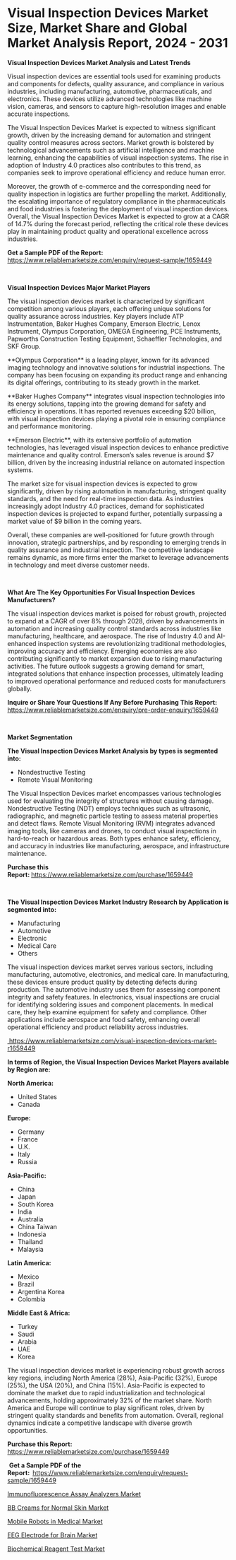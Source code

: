<p><h1>Visual Inspection Devices Market Size, Market Share and Global Market Analysis Report, 2024 - 2031</h1></p><p><strong>Visual Inspection Devices Market Analysis and Latest Trends</strong></p>
<p><p>Visual inspection devices are essential tools used for examining products and components for defects, quality assurance, and compliance in various industries, including manufacturing, automotive, pharmaceuticals, and electronics. These devices utilize advanced technologies like machine vision, cameras, and sensors to capture high-resolution images and enable accurate inspections.</p><p>The Visual Inspection Devices Market is expected to witness significant growth, driven by the increasing demand for automation and stringent quality control measures across sectors. Market growth is bolstered by technological advancements such as artificial intelligence and machine learning, enhancing the capabilities of visual inspection systems. The rise in adoption of Industry 4.0 practices also contributes to this trend, as companies seek to improve operational efficiency and reduce human error.</p><p>Moreover, the growth of e-commerce and the corresponding need for quality inspection in logistics are further propelling the market. Additionally, the escalating importance of regulatory compliance in the pharmaceuticals and food industries is fostering the deployment of visual inspection devices. Overall, the Visual Inspection Devices Market is expected to grow at a CAGR of 14.7% during the forecast period, reflecting the critical role these devices play in maintaining product quality and operational excellence across industries.</p></p>
<p><strong>Get a Sample PDF of the Report:&nbsp;</strong> <a href="https://www.reliablemarketsize.com/enquiry/request-sample/1659449?utm_campaign=1506&utm_medium=2&utm_source=Github&utm_content=ia&utm_term=12102024&utm_id=visual-inspection-devices">https://www.reliablemarketsize.com/enquiry/request-sample/1659449</a></p>
<p>&nbsp;</p>
<p><strong>Visual Inspection Devices Major Market Players</strong></p>
<p><p>The visual inspection devices market is characterized by significant competition among various players, each offering unique solutions for quality assurance across industries. Key players include ATP Instrumentation, Baker Hughes Company, Emerson Electric, Lenox Instrument, Olympus Corporation, OMEGA Engineering, PCE Instruments, Papworths Construction Testing Equipment, Schaeffler Technologies, and SKF Group.</p><p>**Olympus Corporation** is a leading player, known for its advanced imaging technology and innovative solutions for industrial inspections. The company has been focusing on expanding its product range and enhancing its digital offerings, contributing to its steady growth in the market.</p><p>**Baker Hughes Company** integrates visual inspection technologies into its energy solutions, tapping into the growing demand for safety and efficiency in operations. It has reported revenues exceeding $20 billion, with visual inspection devices playing a pivotal role in ensuring compliance and performance monitoring.</p><p>**Emerson Electric**, with its extensive portfolio of automation technologies, has leveraged visual inspection devices to enhance predictive maintenance and quality control. Emerson’s sales revenue is around $7 billion, driven by the increasing industrial reliance on automated inspection systems.</p><p>The market size for visual inspection devices is expected to grow significantly, driven by rising automation in manufacturing, stringent quality standards, and the need for real-time inspection data. As industries increasingly adopt Industry 4.0 practices, demand for sophisticated inspection devices is projected to expand further, potentially surpassing a market value of $9 billion in the coming years.</p><p>Overall, these companies are well-positioned for future growth through innovation, strategic partnerships, and by responding to emerging trends in quality assurance and industrial inspection. The competitive landscape remains dynamic, as more firms enter the market to leverage advancements in technology and meet diverse customer needs.</p></p>
<p>&nbsp;</p>
<p><strong>What Are The Key Opportunities For Visual Inspection Devices Manufacturers?</strong></p>
<p><p>The visual inspection devices market is poised for robust growth, projected to expand at a CAGR of over 8% through 2028, driven by advancements in automation and increasing quality control standards across industries like manufacturing, healthcare, and aerospace. The rise of Industry 4.0 and AI-enhanced inspection systems are revolutionizing traditional methodologies, improving accuracy and efficiency. Emerging economies are also contributing significantly to market expansion due to rising manufacturing activities. The future outlook suggests a growing demand for smart, integrated solutions that enhance inspection processes, ultimately leading to improved operational performance and reduced costs for manufacturers globally.</p></p>
<p><strong>Inquire or Share Your Questions If Any Before Purchasing This Report:</strong> <a href="https://www.reliablemarketsize.com/enquiry/pre-order-enquiry/1659449?utm_campaign=1506&utm_medium=2&utm_source=Github&utm_content=ia&utm_term=12102024&utm_id=visual-inspection-devices">https://www.reliablemarketsize.com/enquiry/pre-order-enquiry/1659449</a></p>
<p>&nbsp;</p>
<p><strong>Market Segmentation</strong></p>
<p><strong>The Visual Inspection Devices Market Analysis by types is segmented into:</strong></p>
<p><ul><li>Nondestructive Testing</li><li>Remote Visual Monitoring</li></ul></p>
<p><p>The Visual Inspection Devices market encompasses various technologies used for evaluating the integrity of structures without causing damage. Nondestructive Testing (NDT) employs techniques such as ultrasonic, radiographic, and magnetic particle testing to assess material properties and detect flaws. Remote Visual Monitoring (RVM) integrates advanced imaging tools, like cameras and drones, to conduct visual inspections in hard-to-reach or hazardous areas. Both types enhance safety, efficiency, and accuracy in industries like manufacturing, aerospace, and infrastructure maintenance.</p></p>
<p><strong>Purchase this Report:&nbsp;</strong><a href="https://www.reliablemarketsize.com/purchase/1659449?utm_campaign=1506&utm_medium=2&utm_source=Github&utm_content=ia&utm_term=12102024&utm_id=visual-inspection-devices">https://www.reliablemarketsize.com/purchase/1659449</a></p>
<p>&nbsp;</p>
<p><strong>The Visual Inspection Devices Market Industry Research by Application is segmented into:</strong></p>
<p><ul><li>Manufacturing</li><li>Automotive</li><li>Electronic</li><li>Medical Care</li><li>Others</li></ul></p>
<p><p>The visual inspection devices market serves various sectors, including manufacturing, automotive, electronics, and medical care. In manufacturing, these devices ensure product quality by detecting defects during production. The automotive industry uses them for assessing component integrity and safety features. In electronics, visual inspections are crucial for identifying soldering issues and component placements. In medical care, they help examine equipment for safety and compliance. Other applications include aerospace and food safety, enhancing overall operational efficiency and product reliability across industries.</p></p>
<p><a href="https://www.reliablemarketsize.com/visual-inspection-devices-market-r1659449?utm_campaign=1506&utm_medium=2&utm_source=Github&utm_content=ia&utm_term=12102024&utm_id=visual-inspection-devices">&nbsp;https://www.reliablemarketsize.com/visual-inspection-devices-market-r1659449</a></p>
<p><strong>In terms of Region, the Visual Inspection Devices Market Players available by Region are:</strong></p>
<p>
    <p> <strong> North America: </strong>
        <ul>
            <li>United States</li>
            <li>Canada</li>
        </ul>
        </p> 
    <p> <strong> Europe: </strong>
        <ul>
            <li>Germany</li>
            <li>France</li>
            <li>U.K.</li>
            <li>Italy</li>
            <li>Russia</li>
        </ul>
        </p> 
    <p> <strong> Asia-Pacific: </strong>
        <ul>
            <li>China</li>
            <li>Japan</li>
            <li>South Korea</li>
            <li>India</li>
            <li>Australia</li>
            <li>China Taiwan</li>
            <li>Indonesia</li>
            <li>Thailand</li>
            <li>Malaysia</li>
        </ul>
        </p> 
    <p> <strong> Latin America: </strong>
        <ul>
            <li>Mexico</li>
            <li>Brazil</li>
            <li>Argentina Korea</li>
            <li>Colombia</li>
        </ul>
        </p> 
    <p> <strong> Middle East & Africa: </strong>
        <ul>
            <li>Turkey</li>
            <li>Saudi</li>
            <li>Arabia</li>
            <li>UAE</li>
            <li>Korea</li>
        </ul>
    </p>
    </p>
<p><p>The visual inspection devices market is experiencing robust growth across key regions, including North America (28%), Asia-Pacific (32%), Europe (25%), the USA (20%), and China (15%). Asia-Pacific is expected to dominate the market due to rapid industrialization and technological advancements, holding approximately 32% of the market share. North America and Europe will continue to play significant roles, driven by stringent quality standards and benefits from automation. Overall, regional dynamics indicate a competitive landscape with diverse growth opportunities.</p></p>
<p><strong>Purchase this Report: </strong><a href="https://www.reliablemarketsize.com/purchase/1659449?utm_campaign=1506&utm_medium=2&utm_source=Github&utm_content=ia&utm_term=12102024&utm_id=visual-inspection-devices">https://www.reliablemarketsize.com/purchase/1659449</a></p>
<p>&nbsp;<strong>Get a Sample PDF of the Report:&nbsp;&nbsp;</strong><a href="https://www.reliablemarketsize.com/enquiry/request-sample/1659449?utm_campaign=1506&utm_medium=2&utm_source=Github&utm_content=ia&utm_term=12102024&utm_id=visual-inspection-devices">https://www.reliablemarketsize.com/enquiry/request-sample/1659449</a></p>
<p><strong></strong></p>
<p><p><a href="https://www.linkedin.com/pulse/immunofluorescence-assay-analyzers-sector-surge-135-growth-0pd6e?utm_campaign=1506&utm_medium=2&utm_source=Github&utm_content=ia&utm_term=12102024&utm_id=visual-inspection-devices">Immunofluorescence Assay Analyzers Market</a></p><p><a href="https://www.linkedin.com/pulse/global-bb-creams-normal-skin-market-landscape-future-noqre?utm_campaign=1506&utm_medium=2&utm_source=Github&utm_content=ia&utm_term=12102024&utm_id=visual-inspection-devices">BB Creams for Normal Skin Market</a></p><p><a href="https://www.linkedin.com/pulse/surfing-mobile-robots-medical-wave-riding-market-currents-5nhkc?utm_campaign=1506&utm_medium=2&utm_source=Github&utm_content=ia&utm_term=12102024&utm_id=visual-inspection-devices">Mobile Robots in Medical Market</a></p><p><a href="https://github.com/marloy8/Market-Research-Report-List-6/blob/main/eeg-electrode-for-brain-market.md?utm_campaign=1506&utm_medium=2&utm_source=Github&utm_content=ia&utm_term=12102024&utm_id=visual-inspection-devices">EEG Electrode for Brain Market</a></p><p><a href="https://github.com/hgf64gh/Market-Research-Report-List-1/blob/main/biochemical-reagent-test-market.md?utm_campaign=1506&utm_medium=2&utm_source=Github&utm_content=ia&utm_term=12102024&utm_id=visual-inspection-devices">Biochemical Reagent Test Market</a></p></p>